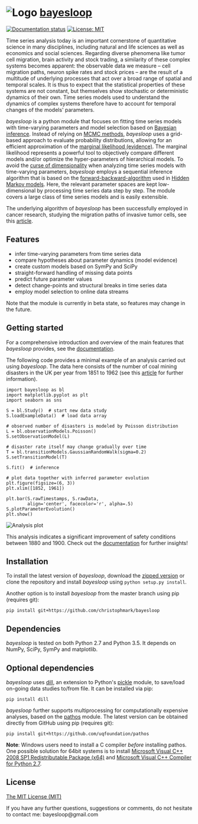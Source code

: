 # ![Logo](https://raw.githubusercontent.com/christophmark/bayesloop/master/docs/images/logo_75px.png) [bayesloop](http://bayesloop.com/)

[![Documentation status](https://readthedocs.org/projects/bayesloop/badge/?version=latest)](http://docs.bayesloop.com) [![License: MIT](https://img.shields.io/badge/License-MIT-blue.svg)](https://opensource.org/licenses/MIT)

Time series analysis today is an important cornerstone of quantitative science in many disciplines, including natural and life sciences as well as economics and social sciences. Regarding diverse phenomena like tumor cell migration, brain activity and stock trading, a similarity of these complex systems becomes apparent: the observable data we measure – cell migration paths, neuron spike rates and stock prices – are the result of a multitude of underlying processes that act over a broad range of spatial and temporal scales. It is thus to expect that the statistical properties of these systems are not constant, but themselves show stochastic or deterministic dynamics of their own. Time series models used to understand the dynamics of complex systems therefore have to account for temporal changes of the models' parameters.

*bayesloop* is a python module that focuses on fitting time series models with time-varying parameters and model selection based on [Bayesian inference](https://cocosci.berkeley.edu/tom/papers/tutorial.pdf). Instead of relying on [MCMC methods](http://www.cs.ubc.ca/~arnaud/andrieu_defreitas_doucet_jordan_intromontecarlomachinelearning.pdf), *bayesloop* uses a grid-based approach to evaluate probability distributions, allowing for an efficient approximation of the [marginal likelihood (evidence)](http://alumni.media.mit.edu/~tpminka/statlearn/demo/). The marginal likelihood represents a powerful tool to objectively compare different models and/or optimize the hyper-parameters of hierarchical models. To avoid the [curse of dimensionality](https://en.wikipedia.org/wiki/Curse_of_dimensionality) when analyzing time series models with time-varying parameters, *bayesloop* employs a sequential inference algorithm that is based on the [forward-backward-algorithm](https://en.wikipedia.org/wiki/Forward%E2%80%93backward_algorithm) used in [Hidden Markov models](http://www.cs.sjsu.edu/~stamp/RUA/HMM.pdf). Here, the relevant parameter spaces are kept low-dimensional by processing time series data step by step. The module covers a large class of time series models and is easily extensible.

The underlying algorithm of *bayesloop* has been successfully employed in cancer research, studying the migration paths of invasive tumor cells, see this [article](http://www.nature.com/articles/ncomms8516).

## Features
* infer time-varying parameters from time series data 
* compare hypotheses about parameter dynamics (model evidence)
* create custom models based on SymPy and SciPy
* straight-forward handling of missing data points
* predict future parameter values
* detect change-points and structural breaks in time series data
* employ model selection to online data streams

Note that the module is currently in beta state, so features may change in the future.

## Getting started
For a comprehensive introduction and overview of the main features that *bayesloop* provides, see the [documentation](http://docs.bayesloop.com).

The following code provides a minimal example of an analysis carried out using *bayesloop*. The data here consists of the number of coal mining disasters in the UK per year from 1851 to 1962 (see this [article](http://www.dima.unige.it/~riccomag/Teaching/ProcessiStocastici/coal-mining-disaster-original%20paper.pdf) for further information).
```
import bayesloop as bl
import matplotlib.pyplot as plt
import seaborn as sns

S = bl.Study()  # start new data study
S.loadExampleData()  # load data array

# observed number of disasters is modeled by Poisson distribution
L = bl.observationModels.Poisson()
S.setObservationModel(L)

# disaster rate itself may change gradually over time
T = bl.transitionModels.GaussianRandomWalk(sigma=0.2)
S.setTransitionModel(T)

S.fit()  # inference

# plot data together with inferred parameter evolution
plt.figure(figsize=(6, 3))
plt.xlim([1852, 1961])

plt.bar(S.rawTimestamps, S.rawData,
        align='center', facecolor='r', alpha=.5)
S.plotParameterEvolution()
plt.show()
```

![Analysis plot](https://raw.githubusercontent.com/christophmark/bayesloop/master/docs/images/example.png)

This analysis indicates a significant improvement of safety conditions between 1880 and 1900. Check out the [documentation](http://docs.bayesloop.com) for further insights!

## Installation
To install the latest version of *bayesloop*, download the [zipped version](https://github.com/christophmark/bayesloop/zipball/master) or clone the repository and install *bayesloop* using `python setup.py install`.

Another option is to install *bayesloop* from the master branch using pip (requires git):
```
pip install git+https://github.com/christophmark/bayesloop
```

## Dependencies
*bayesloop* is tested on both Python 2.7 and Python 3.5. It depends on NumPy, SciPy, SymPy and matplotlib.

## Optional dependencies
*bayesloop* uses [dill](https://pypi.python.org/pypi/dill), an extension to Python's [pickle](https://docs.python.org/2/library/pickle.html) module, to save/load on-going data studies to/from file. It can be installed via pip:
```
pip install dill
```

*bayesloop* further supports multiprocessing for computationally expensive analyses, based on the [pathos](https://github.com/uqfoundation/pathos) module. The latest version can be obtained directly from GitHub using pip (requires git):
```
pip install git+https://github.com/uqfoundation/pathos
```
**Note**: Windows users need to install a C compiler *before* installing pathos. One possible solution for 64bit systems is to install [Microsoft Visual C++ 2008 SP1 Redistributable Package (x64)](http://www.microsoft.com/en-us/download/confirmation.aspx?id=2092) and [Microsoft Visual C++ Compiler for Python 2.7](http://www.microsoft.com/en-us/download/details.aspx?id=44266).

## License
[The MIT License (MIT)](https://github.com/christophmark/bayesloop/blob/master/LICENSE)

If you have any further questions, suggestions or comments, do not hesitate to contact me: &#098;&#097;&#121;&#101;&#115;&#108;&#111;&#111;&#112;&#064;&#103;&#109;&#097;&#105;&#108;&#046;&#099;&#111;&#109;
